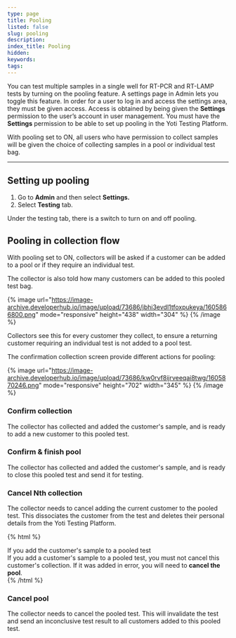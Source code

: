 ```yaml
---
type: page
title: Pooling
listed: false
slug: pooling
description: 
index_title: Pooling
hidden: 
keywords: 
tags: 
---
```


You can test multiple samples in a single well for RT-PCR and RT-LAMP tests by turning on the pooling feature. A settings page in Admin lets you toggle this feature. In order for a user to log in and access the settings area, they must be given access. Access is obtained by being given the **Settings** permission to the user’s account in user management. You must have the **Settings** permission to be able to set up pooling in the Yoti Testing Platform.

With pooling set to ON, all users who have permission to collect samples will be given the choice of collecting samples in a pool or individual test bag.

---

## Setting up pooling

1. Go to **Admin** and then select **Settings.**
2. Select **Testing** tab.

Under the testing tab, there is a switch to turn on and off pooling.

## Pooling in collection flow

With pooling set to ON, collectors will be asked if a customer can be added to a pool or if they require an individual test.

The collector is also told how many customers can be added to this pooled test bag.

{% image url="https://image-archive.developerhub.io/image/upload/73686/jbhi3evdl1tfoxpukeya/1605866800.png" mode="responsive" height="438" width="304" %}
{% /image %}

Collectors see this for every customer they collect, to ensure a returning customer requiring an individual test is not added to a pool test.

The confirmation collection screen provide different actions for pooling:

{% image url="https://image-archive.developerhub.io/image/upload/73686/kw0rvf8ijrveeqai8twg/1605870246.png" mode="responsive" height="702" width="345" %}
{% /image %}

### Confirm collection

The collector has collected and added the customer's sample, and is ready to add a new customer to this pooled test.

### Confirm & finish pool

The collector has collected and added the customer's sample, and is ready to close this pooled test and send it for testing.

### Cancel Nth collection

The collector needs to cancel adding the current customer to the pooled test. This dissociates the customer from the test and deletes their personal details from the Yoti Testing Platform.

{% html %}
<div class="alert-GTK">
    <div class="alert-title" id="GTK">
        If you add the customer's sample to a pooled test
    </div>
    <div class="alert-text">
      If you add a customer's sample to a pooled test, you must not cancel this customer's collection. If it was added in error, you will need to <strong>cancel the pool</strong>.  
        </div>
    <div class="alert-links"> 

</div>
{% /html %}

### Cancel pool

The collector needs to cancel the pooled test. This will invalidate the test and send an inconclusive test result to all customers added to this pooled test.